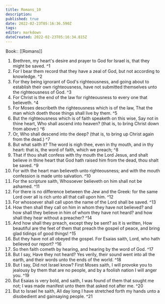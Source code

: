 ```yaml
---
title: Romans_10
description: 
published: true
date: 2022-02-23T05:16:36.590Z
tags: 
editor: markdown
dateCreated: 2022-02-23T05:16:34.815Z
---
```


 Book:: [[Romans]]
 1. Brethren, my heart's desire and prayer to God for Israel is, that they might be saved. ^1
 2. For I bear them record that they have a zeal of God, but not according to knowledge. ^2
 3. For they being ignorant of God's righteousness, and going about to establish their own righteousness, have not submitted themselves unto the righteousness of God. ^3
 4. For Christ is the end of the law for righteousness to every one that believeth. ^4
 5. For Moses describeth the righteousness which is of the law, That the man which doeth those things shall live by them. ^5
 6. But the righteousness which is of faith speaketh on this wise, Say not in thine heart, Who shall ascend into heaven? (that is, to bring Christ down from above:) ^6
 7. Or, Who shall descend into the deep? (that is, to bring up Christ again from the dead.) ^7
 8. But what saith it? The word is nigh thee, even in thy mouth, and in thy heart: that is, the word of faith, which we preach; ^8
 9. That if thou shalt confess with thy mouth the Lord Jesus, and shalt believe in thine heart that God hath raised him from the dead, thou shalt be saved. ^9
 10. For with the heart man believeth unto righteousness; and with the mouth confession is made unto salvation. ^10
 11. For the scripture saith, Whosoever believeth on him shall not be ashamed. ^11
 12. For there is no difference between the Jew and the Greek: for the same Lord over all is rich unto all that call upon him. ^12
 13. For whosoever shall call upon the name of the Lord shall be saved. ^13
 14. How then shall they call on him in whom they have not believed? and how shall they believe in him of whom they have not heard? and how shall they hear without a preacher? ^14
 15. And how shall they preach, except they be sent? as it is written, How beautiful are the feet of them that preach the gospel of peace, and bring glad tidings of good things! ^15
 16. But they have not all obeyed the gospel. For Esaias saith, Lord, who hath believed our report? ^16
 17. So then faith cometh by hearing, and hearing by the word of God. ^17
 18. But I say, Have they not heard? Yes verily, their sound went into all the earth, and their words unto the ends of the world. ^18
 19. But I say, Did not Israel know? First Moses saith, I will provoke you to jealousy by them that are no people, and by a foolish nation I will anger you. ^19
 20. But Esaias is very bold, and saith, I was found of them that sought me not; I was made manifest unto them that asked not after me. ^20
 21. But to Israel he saith, All day long I have stretched forth my hands unto a disobedient and gainsaying people. ^21
